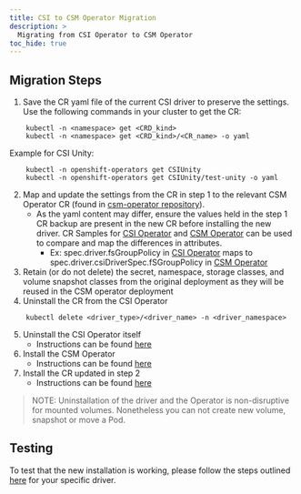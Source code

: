 ```yaml
---
title: CSI to CSM Operator Migration
description: >
  Migrating from CSI Operator to CSM Operator
toc_hide: true
---
```


## Migration Steps

1. Save the CR yaml file of the current CSI driver to preserve the settings. Use the following commands in your cluster to get the CR:
  ```terminal
      kubectl -n <namespace> get <CRD_kind>
      kubectl -n <namespace> get <CRD_kind>/<CR_name> -o yaml
  ```
  Example for CSI Unity:
  ```terminal
      kubectl -n openshift-operators get CSIUnity
      kubectl -n openshift-operators get CSIUnity/test-unity -o yaml
  ```
2. Map and update the settings from the CR in step 1 to the relevant CSM Operator CR (found in [csm-operator repository](https://github.com/dell/csm-operator/blob/main/samples)).
    - As the yaml content may differ, ensure the values held in the step 1 CR backup are present in the new CR before installing the new driver. CR Samples for [CSI Operator](https://github.com/dell/dell-csi-operator/tree/main/samples) and [CSM Operator](https://github.com/dell/csm-operator/tree/main/samples) can be used to compare and map the differences in attributes.
        - Ex: spec.driver.fsGroupPolicy in [CSI Operator](https://github.com/dell/dell-csi-operator/blob/main/samples/) maps to spec.driver.csiDriverSpec.fSGroupPolicy in [CSM Operator](https://github.com/dell/csm-operator/blob/main/samples/)
3. Retain (or do not delete) the secret, namespace, storage classes, and volume snapshot classes from the original deployment as they will be reused in the CSM operator deployment
4. Uninstall the CR from the CSI Operator
  ```
      kubectl delete <driver_type>/<driver_name> -n <driver_namespace>
  ```
5. Uninstall the CSI Operator itself
    - Instructions can be found [here](../../uninstallation/operator)
6. Install the CSM Operator
    - Instructions can be found [here](../operator/operatorinstallation_kubernetes)
7. Install the CR updated in step 2
    - Instructions can be found [here](../operator/#installing-csi-driver-via-operator)
>NOTE: Uninstallation of the driver and the Operator is non-disruptive for mounted volumes. Nonetheless you can not create new volume, snapshot or move a Pod.

## Testing

To test that the new installation is working, please follow the steps outlined [here](../../../concepts/csidriver/test) for your specific driver.
